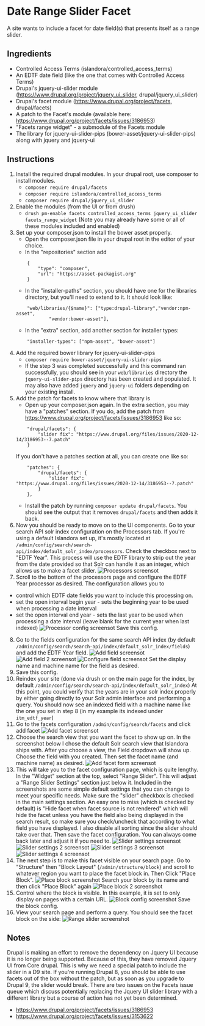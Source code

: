 # Date Range Slider Facet

A site wants to include a facet for date field(s) that presents itself as a range slider.

## Ingredients

* Controlled Access Terms (islandora/controlled_access_terms)
* An EDTF date field (like the one that comes with Controlled Access Terms)
* Drupal's jquery-ui-slider module (https://www.drupal.org/project/jquery_ui_slider, drupal/jquery_ui_slider)
* Drupal's facet module (https://www.drupal.org/project/facets, drupal/facets)
* A patch to the Facet's module (available here: https://www.drupal.org/project/facets/issues/3186953)
* "Facets range widget" - a submodule of the Facets module
* The library for jquery-ui-slider-pips (bower-asset/jquery-ui-slider-pips) along with jquery and jquery-ui

## Instructions
1. Install the required drupal modules. In your drupal root, use composer to install modules.
    - `composer require drupal/facets`
    - `composer require islandora/controlled_access_terms`
    - `composer require drupal/jquery_ui_slider`
2. Enable the modules (from the UI or from drush)
    - `drush pm-enable facets controlled_access_terms jquery_ui_slider facets_range_widget`
    (Note you may already have some or all of these modules included and enabled)
3. Set up your composer.json to install the bower asset properly.
    - Open the composer.json file in your drupal root in the editor of your choice.
    - In the "repositories" section add
    ```
        {
            "type": "composer",
            "url": "https://asset-packagist.org"
        }
    ```
    - In the "installer-paths" section, you should have one for the libraries directory, but you'll need to extend to it. It should look like:
    ```
        "web/libraries/{$name}": ["type:drupal-library","vendor:npm-asset",
                "vendor:bower-asset"],
    ```
    - In the "extra" section, add another section for installer types:
    ```
        "installer-types": ["npm-asset", "bower-asset"]
    ```
4. Add the required bower library for jquery-ui-slider-pips
    - `composer require bower-asset/jquery-ui-slider-pips`
    - If the step 3 was completed successfully and this command ran successfully, you should see in your `web/libraries` directory the `jquery-ui-slider-pips` directory has been created and populated. It may also have added `jquery` and `jquery-ui` folders depending on your existing install.
5. Add the patch for facets to know where that library is
    - Open up your composer.json again. In the extra section, you may have a "patches" section. If you do, add the patch from https://www.drupal.org/project/facets/issues/3186953 like so:
    ```
        "drupal/facets": {
            "slider fix": "https://www.drupal.org/files/issues/2020-12-14/3186953--7.patch"
        }
    ```
    If you don't have a patches section at all, you can create one like so:
    ```
        "patches": {
            "drupal/facets": {
                "slider fix": "https://www.drupal.org/files/issues/2020-12-14/3186953--7.patch"
            }
        },
    ```
    - Install the patch by running `composer update drupal/facets`. You should see the output that it removes `drupal/facets` and then adds it back.
6. Now you should be ready to move on to the UI components. Go to your search API solr index configuration on the Processors tab. If you're using a default Islandora set up, it's mostly located at `/admin/config/search/search-api/index/default_solr_index/processors`. Check the checkbox next to "EDTF Year".  This process will use the EDTF library to strip out the year from the date provided so that Solr can handle it as an integer, which allows us to make a facet slider.
![Processors screensot](./screenshots/range_slider/processor.png)
7. Scroll to the bottom of the processors page and configure the EDTF Year processor as desired. The configuration allows you to
- control which EDTF date fields you want to include this processing on.
- set the open interval begin year - sets the beginning year to be used when processing a date interval
- set the open interval end year - sets the last year to be used when processing a date interval (leave blank for the current year when last indexed)
![Processor config screensot](./screenshots/range_slider/processor_config.png)
Save this config.
8. Go to the fields configuration for the same search API index (by default `/admin/config/search/search-api/index/default_solr_index/fields`) and add the EDTF Year field.
![Add field screensot](./screenshots/range_slider/add_field.png)
![Add field 2 screensot](./screenshots/range_slider/add_field2.png)
![Configure field screensot](./screenshots/range_slider/configure_field.png)
Set the display name and machine name for the field as desired.
9. Save this config.
10. Reindex your site (done via drush or on the main page for the index, by default `/admin/config/search/search-api/index/default_solr_index`)
At this point, you could verify that the years are in your solr index properly by either going directly to your Solr admin interface and performing a query. You should now see an indexed field with a machine name like the one you set in step 8 (in my example its indexed under `itm_edtf_year`)
11. Go to the facets configuration `/admin/config/search/facets` and click add facet
![Add facet screensot](./screenshots/range_slider/add_facet.png)
12. Choose the search view that you want the facet to show up on. In the screenshot below I chose the default Solr search view that Islandora ships with. After you choose a view, the Field dropdown will show up. Choose the field with you created. Then set the facet name (and machine name) as desired.
![Add facet form screensot](./screenshots/range_slider/add_facet_form.png)
13. This will take you to the facet configuration page, which is quite lengthy. 
In the "Widget" section at the top, select "Range Slider". This will adjust a "Range Slider Settings" section just below it. Included in the screenshots are some simple default settings that you can change to meet your specific needs. Make sure the "slider" checkbox is checked in the main settings section. An easy one to miss (which is checked by default) is "Hide facet when facet source is not rendered" which will hide the facet unless you have the field also being displayed in the search result, so make sure you check/uncheck that according to what field you have displayed. I also disable all sorting since the slider should take over that. Then save the facet configuration. You can always come back later and adjust it if you need to.
![Slider settings screensot](./screenshots/range_slider/slider1.png)
![Slider settings 2 screensot](./screenshots/range_slider/slider2.png)
![Slider settings 3 screensot](./screenshots/range_slider/slider3.png)
![Slider settings 4 screensot](./screenshots/range_slider/slider4.png)
14. The next step is to make this facet visible on your search page. Go to "Structure" then "Block Layout" (`/admin/structure/block`) and scroll to whatever region you want to place the facet block in. Then Click "Place Block".
![Place block screenshot](./screenshots/range_slider/place_block.png)
Search your block by its name and then click "Place Block" again
![Place block 2 screenshot](./screenshots/range_slider/place_block2.png)
15. Control where the block is visible. In this example, it is set to only display on pages with a certain URL.
![Block config screenshot](./screenshots/range_slider/block_config.png)
Save the block config.
16. View your search page and perform a query. You should see the facet block on the side:
![Range slider screenshot](./screenshots/range_slider/range_slider.png)










## Notes

Drupal is making an effort to remove the dependency on Jquery UI because it is no longer being supported. Because of this, they have removed Jquery UI from Core drupal. This is why we need a special patch to include the slider in a D9 site. If you're running Drupal 8, you should be able to use facets out of the box without the patch, but as soon as you upgrade to Drupal 9, the slider would break. There are two issues on the Facets issue queue which discuss potentially replacing the Jquery UI slider library with a different library but a course of action has not yet been determined.
- https://www.drupal.org/project/facets/issues/3186953
- https://www.drupal.org/project/facets/issues/3153622

